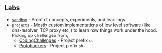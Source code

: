 ## Labs

- [`sandbox`](./sandbox/) - Proof of concepts, experiments, and learnings.
- [`projects`](./projects/) - Mostly custom implementations of low level software (like dns-resolver, TCP proxy etc.,) to 
learn how things work under the hood. Picking up challenges from,
    - [CodingChallenges](https://codingchallenges.fyi/challenges/) - Project prefix `cc-`
    - [Protohackers](https://protohackers.com/) - Project prefix `ph-`
